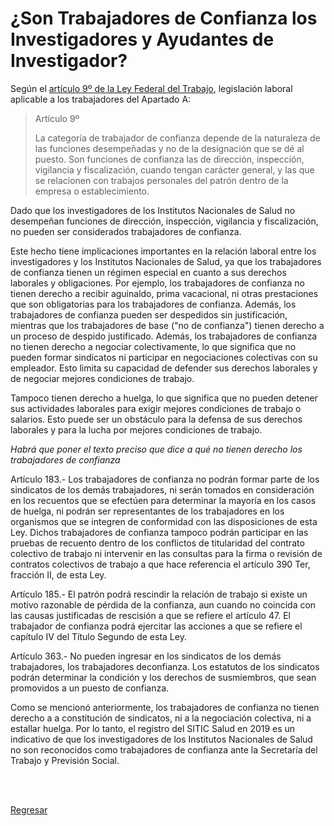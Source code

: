 # ¿Son Trabajadores de Confianza los Investigadores y Ayudantes de Investigador?

Según el [artículo 9º de la Ley Federal del
Trabajo](https://mexico.justia.com/federales/leyes/ley-federal-del-trabajo/titulo-primero/#articulo-9o),
legislación laboral aplicable a los trabajadores del Apartado A:

> Artículo 9º
>
> La categoría de trabajador de confianza depende de la naturaleza de las
> funciones desempeñadas y no de la designación que se dé al puesto.
> Son funciones de confianza las de dirección, inspección, vigilancia y
> fiscalización, cuando tengan carácter general, y las que se relacionen con
> trabajos personales del patrón dentro de la empresa o establecimiento.

Dado que los investigadores de los Institutos Nacionales de Salud no desempeñan
funciones de dirección, inspección, vigilancia y fiscalización, no pueden ser
considerados trabajadores de confianza.

Este hecho tiene implicaciones importantes en la relación laboral entre los
investigadores y los Institutos Nacionales de Salud, ya que los trabajadores de
confianza tienen un régimen especial en cuanto a sus derechos laborales y
obligaciones. Por ejemplo, los trabajadores de confianza no tienen derecho a
recibir aguinaldo, prima vacacional, ni otras prestaciones que son
obligatorias para los trabajadores de confianza. Además, los trabajadores de
confianza pueden ser despedidos sin justificación, mientras que los
trabajadores de base ("no de confianza") tienen derecho a un proceso de despido
justificado. Además, los trabajadores de confianza no tienen derecho a
negociar colectivamente, lo que significa que no pueden formar sindicatos ni
participar en negociaciones colectivas con su empleador. Esto limita su capacidad
de defender sus derechos laborales y de negociar mejores condiciones de trabajo.

Tampoco tienen derecho a huelga, lo que significa que no pueden detener sus
actividades laborales para exigir mejores condiciones de trabajo o salarios. Esto
puede ser un obstáculo para la defensa de sus derechos laborales y para la
lucha por mejores condiciones de trabajo.

*Habrá que poner el texto preciso que dice a qué no tienen derecho los trabajadores de confianza*

Artículo 183.- Los trabajadores de confianza no podrán formar parte de los sindicatos de los demás
trabajadores, ni serán tomados en consideración en los recuentos que se efectúen para determinar la
mayoría en los casos de huelga, ni podrán ser representantes de los trabajadores en los organismos que
se integren de conformidad con las disposiciones de esta Ley.
Dichos trabajadores de confianza tampoco podrán participar en las pruebas de recuento dentro de los
conflictos de titularidad del contrato colectivo de trabajo ni intervenir en las consultas para la firma o
revisión de contratos colectivos de trabajo a que hace referencia el artículo 390 Ter, fracción II, de esta
Ley.

Artículo 185.- El patrón podrá rescindir la relación de trabajo si existe un motivo razonable de pérdida
de la confianza, aun cuando no coincida con las causas justificadas de rescisión a que se refiere el
artículo 47.
El trabajador de confianza podrá ejercitar las acciones a que se refiere el capítulo IV del Título
Segundo de esta Ley.

Artículo 363.- No pueden ingresar en los sindicatos de los demás trabajadores,
los trabajadores deconfianza. Los estatutos de los sindicatos podrán determinar
la condición y los derechos de susmiembros, que sean promovidos a un puesto de
confianza.

Como se mencionó anteriormente, los trabajadores de confianza no tienen derecho a
a constitución de sindicatos, ni a la negociación colectiva, ni a estallar huelga. Por lo tanto, el
registro del SITIC Salud en 2019 es un indicativo de que los investigadores de los
Institutos Nacionales de Salud no son reconocidos como trabajadores de
confianza ante la Secretaría del Trabajo y Previsión Social.

<br><br>

[Regresar](../index.md)

